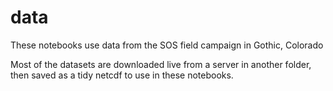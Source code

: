 # data 
These notebooks use data from the SOS field campaign in Gothic, Colorado 

Most of the datasets are downloaded live from a server in another folder, then saved as a tidy netcdf to use in these notebooks. 
